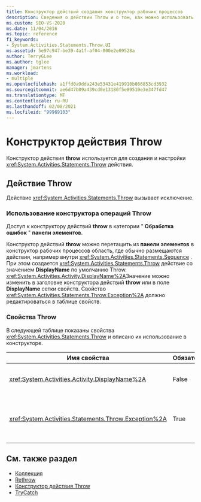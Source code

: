 ```yaml
---
title: Конструктор действий создания конструктор рабочих процессов
description: Сведения о действии Throw и о том, как можно использовать конструктор действий Throw для создания и настройки действия Throw.
ms.custom: SEO-VS-2020
ms.date: 11/04/2016
ms.topic: reference
f1_keywords:
- System.Activities.Statements.Throw.UI
ms.assetid: 5e97c947-be39-4a1f-af04-000e2e09528a
author: TerryGLee
ms.author: tglee
manager: jmartens
ms.workload:
- multiple
ms.openlocfilehash: a1ffd0a9dda243e53431e419910b866853cd3932
ms.sourcegitcommit: ae6d47b09a439cd0e13180f5e89510e3e347fd47
ms.translationtype: MT
ms.contentlocale: ru-RU
ms.lasthandoff: 02/08/2021
ms.locfileid: "99969103"
---
```

# <a name="throw-activity-designer"></a>Конструктор действия Throw

Конструктор действия **throw** используется для создания и настройки <xref:System.Activities.Statements.Throw> действия.

## <a name="the-throw-activity"></a>Действие Throw

Действие <xref:System.Activities.Statements.Throw> вызывает исключение.

### <a name="using-the-throw-activity-designer"></a>Использование конструктора операций Throw

Доступ к конструктору действий **throw** в категории " **Обработка ошибок** " **панели элементов**.

Конструктор действий **throw** можно перетащить из **панели элементов** в конструктор рабочих процессов область, где обычно размещаются действия, например внутри <xref:System.Activities.Statements.Sequence> . При этом создается <xref:System.Activities.Statements.Throw> действие со значением **DisplayName** по умолчанию Throw. <xref:System.Activities.Activity.DisplayName%2A>Значение можно изменить в заголовке конструктора действий **throw** или в поле **DisplayName** сетки свойств. Свойство <xref:System.Activities.Statements.Throw.Exception%2A> должно редактироваться в таблице свойств.

### <a name="the-throw-properties"></a>Свойства Throw

В следующей таблице показаны свойства <xref:System.Activities.Statements.Throw> и описано их использование в конструкторе.

|Имя свойства|Обязательно|Использование|
|-|--------------|-|
|<xref:System.Activities.Activity.DisplayName%2A>|False|Указывает необязательное понятное имя действия <xref:System.Activities.Statements.Throw>. По умолчанию используется Throw.|
|<xref:System.Activities.Statements.Throw.Exception%2A>|True|Вызываемое исключение. Данное исключение должно быть производным от класса <xref:System.Exception>. Чтобы указать исключение, введите выражение Visual Basic в таблице свойств.|

## <a name="see-also"></a>См. также раздел

- [Коллекция](../workflow-designer/collection-activity-designers.md)
- [Rethrow](../workflow-designer/rethrow-activity-designer.md)
- [Конструктор действия Throw](../workflow-designer/throw-activity-designer.md)
- [TryCatch](../workflow-designer/trycatch-activity-designer.md)
